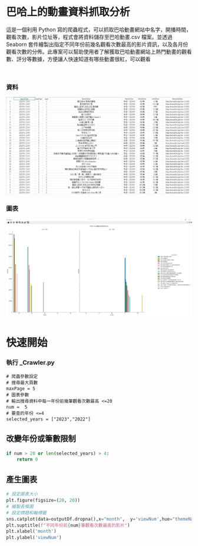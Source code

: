 #  巴哈上的動畫資料抓取分析


這是一個利用 Python 寫的爬蟲程式，可以抓取巴哈動畫網站中名字，開播時間，觀看次數，影片位址等，程式會將資料儲存至巴哈動畫.csv 檔案。並透過 Seaborn 套件繪製出指定不同年份前幾名觀看次數最高的影片資訊，以及各月份觀看次數的分佈。此專案可以幫助使用者了解獲取巴哈動畫網站上熱門動畫的觀看數、評分等數據，方便讓人快速知道有哪些動畫很紅，可以觀看

&emsp;

### 資料
![image](https://github.com/PDK9574/anime/blob/main/images/crawler_data.png)
### 圖表
![image](https://github.com/PDK9574/anime/blob/main/images/viewRank.png)


# 快速開始

### 執行 _Crawler.py
```python=
# 爬蟲參數設定
# 搜尋最大頁數
maxPage = 5
# 圖表參數
# 輸出搜尋資料中每一年份前幾筆觀看次數最高 <=20
num =  5
# 要查的年份 <=4
selected_years = ["2023","2022"]
```
## 改變年份或筆數限制

```python =
if num > 20 or len(selected_years) > 4:
    return 0
```

## 產生圖表
```python =
# 設定圖表大小
plt.figure(figsize=(20, 20))
# 繪製長條圖
# 設定標題和軸標籤
sns.catplot(data=outputDf.dropna(),x="month",  y='viewNum',hue="themeName" ,col ="year", palette='colorblind',kind="bar",col_wrap=2)
plt.suptitle(f"不同年份前{num}筆觀看次數最高的影片")
plt.xlabel('month')
plt.ylabel('viewNum')
```
